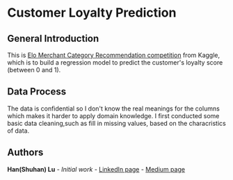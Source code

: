 
# Customer Loyalty Prediction

## General Introduction
This is [Elo Merchant Category Recommendation competition](https://www.kaggle.com/c/elo-merchant-category-recommendation) from Kaggle, which is to build a regression model to predict the customer's loyalty score (between 0 and 1).
## Data Process
The data is confidential so I don't know the real meanings for the columns which makes it harder to apply domain knowledge.
I first conducted some basic data cleaning,such as fill in missing values, based on the characristics of data.

## Authors
**Han(Shuhan) Lu** - *Initial work* - [LinkedIn page](https://www.linkedin.com/in/shuhan-lu/) - [Medium page](https://medium.com/@lushuhan95)
